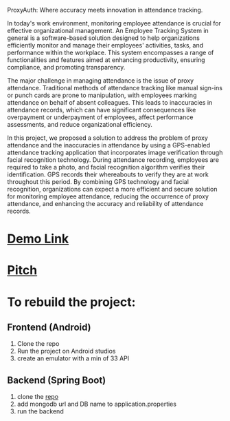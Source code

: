 ProxyAuth: Where accuracy meets innovation in attendance tracking.

In today's work environment, monitoring employee attendance is crucial for effective
organizational management. An Employee Tracking System in general is a software-based
solution designed to help organizations efficiently monitor and manage their employees'
activities, tasks, and performance within the workplace. This system encompasses a range of
functionalities and features aimed at enhancing productivity, ensuring compliance, and
promoting transparency.

The major challenge in managing attendance is the issue of proxy attendance. Traditional
methods of attendance tracking like manual sign-ins or punch cards are prone to manipulation,
with employees marking attendance on behalf of absent colleagues. This leads to inaccuracies in
attendance records, which can have significant consequences like overpayment or underpayment
of employees, affect performance assessments, and reduce organizational efficiency.

In this project, we proposed a solution to address the problem of proxy attendance and the
inaccuracies in attendance by using a GPS-enabled attendance tracking application that
incorporates image verification through facial recognition technology. During attendance
recording, employees are required to take a photo, and facial recognition algorithm verifies their
identification. GPS records their whereabouts to verify they are at work throughout this period.
By combining GPS technology and facial recognition, organizations can expect a more efficient
and secure solution for monitoring employee attendance, reducing the occurrence of proxy
attendance, and enhancing the accuracy and reliability of attendance records.

# [Demo Link](https://drive.google.com/file/d/1MalGSODvQtrU_xNe8AcwdnapLY4P0T9B/view?usp=drive_link)

# [Pitch](https://drive.google.com/file/d/1KnudiRGRkNyzNAls6q3noO6vvehvPFe1/view?usp=drive_link)

# To rebuild the project:
## Frontend (Android)
1. Clone the repo
2. Run the project on Android studios
3. create an emulator with a min of 33 API

## Backend (Spring Boot)
1. clone the [repo](https://github.com/chisunku/proxyAuthAPIs.git)
2. add mongodb url and DB name to application.properties
3. run the backend 
